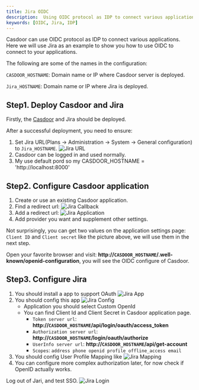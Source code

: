 ```yaml
---
title: Jira OIDC
description:  Using OIDC protocol as IDP to connect various applications, like Jira
keywords: [OIDC, Jira, IDP]
---
```


Casdoor can use OIDC protocol as IDP to connect various applications. Here we will use Jira as an example to show you how to use OIDC to connect to your applications.

The following are some of the names in the configuration:

`CASDOOR_HOSTNAME`: Domain name or IP where Casdoor server is deployed.

`Jira_HOSTNAME`: Domain name or IP where Jira is deployed.

## Step1. Deploy Casdoor and Jira

Firstly, the [Casdoor](/docs/basic/server-installation) and Jira should be deployed.

After a successful deployment, you need to ensure:

1. Set Jira URL(Plans -> Administration -> System -> General configuration) to `Jira_HOSTNAME`.
![Jira URL](/img/integration/java/jira-oidc/Jira_HOSTNAME.png)
2. Casdoor can be logged in and used normally.
3. My use default pord so my CASDOOR_HOSTNAME = 'http://localhost:8000'

## Step2. Configure Casdoor application

1. Create or use an existing Casdoor application.
2. Find a redirect url: ![Jira Callback](/img/integration/java/jira-oidc/Jira_CallbackURL.png)
3. Add a redirect url: ![Jira Application](/img/integration/java/jira-oidc/Jira_application.png)
4. Add provider you want and supplement other settings.

Not surprisingly, you can get two values ​​on the application settings page: `Client ID` and `Client secret` like the picture above, we will use them in the next step.

Open your favorite browser and visit: **http://`CASDOOR_HOSTNAME`/.well-known/openid-configuration**, you will see the OIDC configure of Casdoor.

## Step3. Configure Jira

1. You should install a app to support OAuth ![Jira App](/img/integration/java/jira-oidc/Jira_install.png)
2. You should config this app ![Jira Config](/img/integration/java/jira-oidc/Jira_config.png)
   - Application you should select Custom OpenId
   - You can find Client Id and Client Secret in Casdoor application page.
     - `Token server url`: **http://`CASDOOR_HOSTNAME`/api/login/oauth/access_token**
     - `Authorization server url`: **http://`CASDOOR_HOSTNAME`/login/oauth/authorize**
     - `UserInfo server url`: **http://`CASDOOR_HOSTNAME`/api/get-account**
     - `Scopes`: `address phone openid profile offline_access email`
3. You should config User Profile Mapping like ![Jira Mapping](/img/integration/java/jira-oidc/Jira_mapping.png)
4. You can configure more complex authorization later, for now check if OpenID actually works.

Log out of Jari, and test SSO.
![Jira Login](/img/integration/java/jira-oidc/Jira_login.png)
